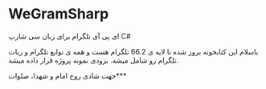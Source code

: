 # WeGramSharp
ای پی آی تلگرام برای زبان سی شارپ C#

باسلام
این کتابخونه بروز شده تا لایه ی 66.2 تلگرام هست و همه ی توابع تلگرام و ربات تلگرام رو شامل میشه.
بزودی نمونه پروژه قرار داده میشه.


جهت شادی روح امام و شهدا، صلوات***

